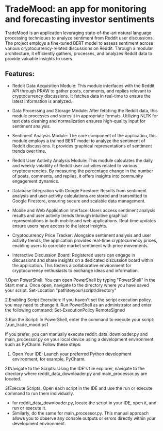 # TradeMood: an app for monitoring and forecasting investor sentiments

TradeMood is an  application leveraging state-of-the-art natural language processing techniques to analyze sentiment from Reddit user discussions. The project employs a fine-tuned BERT model to assess sentiment across various cryptocurrency-related discussions on Reddit. 
Through a modular architecture, it efficiently gathers, processes, and analyzes Reddit data to provide valuable insights to users.

## Features:

- Reddit Data Acquisition Module: This module interfaces with the Reddit API through PRAW to gather posts, comments, and replies relevant to cryptocurrency discussions. It fetches data in real-time to ensure the latest information is analyzed.

- Data Processing and Storage Module: After fetching the Reddit data, this module processes and stores it in appropriate formats. Utilizing NLTK for text data cleaning and normalization ensures high-quality input for sentiment analysis.

- Sentiment Analysis Module: The core component of the application, this module employs a trained BERT model to analyze the sentiment of Reddit discussions. It provides graphical representations of sentiment trends over time.

- Reddit User Activity Analysis Module: This module calculates the daily and weekly volatility of Reddit user activities related to various cryptocurrencies. By measuring the percentage change in the number of posts, comments, and replies, it offers insights into community engagement dynamics.

- Database Integration with Google Firestore: Results from sentiment analysis and user activity calculations are stored and transmitted to Google Firestore, ensuring secure and scalable data management.

- Mobile and Web Application Interface: Users access sentiment analysis results and user activity trends through intuitive graphical representations in both mobile and web applications. Real-time updates ensure users have access to the latest insights.

- Cryptocurrency Price Tracker: Alongside sentiment analysis and user activity trends, the application provides real-time cryptocurrency prices, enabling users to correlate market sentiment with price movements.

- Interactive Discussion Board: Registered users can engage in discussions and share insights on a dedicated discussion board within the application. This fosters a collaborative environment for cryptocurrency enthusiasts to exchange ideas and information.



1.Open PowerShell:
You can open PowerShell by typing "PowerShell" in the Start menu.
Once open, navigate to the directory where you have saved your script.
Set-Location "path\to\your\script\directory"

2.Enabling Script Execution: If you haven't set the script execution policy, you may need to change it.
Run PowerShell as an administrator and enter the following command:
Set-ExecutionPolicy RemoteSigned

3.Run the Script:
In PowerShell, enter the command to execute your script:
.\run_trade_mood.ps1

If you prefer, you can manually execute reddit_data_downloader.py and main_processor.py
on your local device using a development environment such as PyCharm.
Follow these steps:
1) Open Your IDE: Launch your preferred Python development environment, for example, PyCharm.

2)Navigate to the Scripts: Using the IDE's file explorer,
navigate to the directory where reddit_data_downloader.py and main_processor.py are located.

3)Execute Scripts: Open each script in the IDE
and use the run or execute command to run them individually.
- for reddit_data_downloader.py, locate the script in your IDE, open it, and run or execute it.
- Similarly, do the same for main_processor.py.
This manual approach allows you to observe any console outputs
or errors directly within your development environment.
